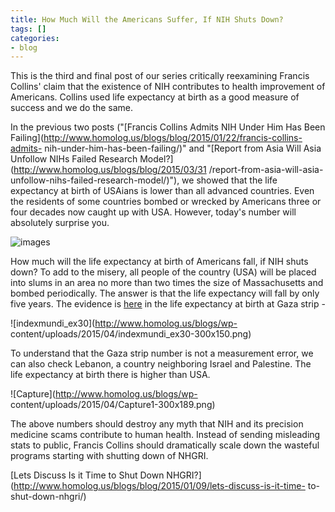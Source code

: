 ```yaml
---
title: How Much Will the Americans Suffer, If NIH Shuts Down?
tags: []
categories:
- blog
---
```

This is the third and final post of our series critically reexamining Francis
Collins' claim that the existence of NIH contributes to health improvement of
Americans. Collins used life expectancy at birth as a good measure of success
and we do the same.
<!--more-->

In the previous two posts ("[Francis Collins Admits NIH Under Him Has Been
Failing](http://www.homolog.us/blogs/blog/2015/01/22/francis-collins-admits-
nih-under-him-has-been-failing/)" and "[Report from Asia Will Asia Unfollow
NIHs Failed Research Model?](http://www.homolog.us/blogs/blog/2015/03/31
/report-from-asia-will-asia-unfollow-nihs-failed-research-model/)"), we showed
that the life expectancy at birth of USAians is lower than all advanced
countries. Even the residents of some countries bombed or wrecked by Americans
three or four decades now caught up with USA. However, today's number will
absolutely surprise you.

![images](http://www.homolog.us/blogs/wp-content/uploads/2015/04/images.jpg)

How much will the life expectancy at birth of Americans fall, if NIH shuts
down? To add to the misery, all people of the country (USA) will be placed
into slums in an area no more than two times the size of Massachusetts and
bombed periodically. The answer is that the life expectancy will fall by only
five years. The evidence is
[here](http://www.indexmundi.com/g/g.aspx?c=gz&v=30) in the life expectancy at
birth at Gaza strip -

![indexmundi_ex30](http://www.homolog.us/blogs/wp-
content/uploads/2015/04/indexmundi_ex30-300x150.png)

To understand that the Gaza strip number is not a measurement error, we can
also check Lebanon, a country neighboring Israel and Palestine. The life
expectancy at birth there is higher than USA.

![Capture](http://www.homolog.us/blogs/wp-
content/uploads/2015/04/Capture1-300x189.png)

The above numbers should destroy any myth that NIH and its precision medicine
scams contribute to human health. Instead of sending misleading stats to
public, Francis Collins should dramatically scale down the wasteful programs
starting with shutting down of NHGRI.

[Lets Discuss Is it Time to Shut Down
NHGRI?](http://www.homolog.us/blogs/blog/2015/01/09/lets-discuss-is-it-time-
to-shut-down-nhgri/)

